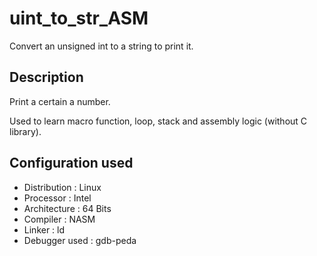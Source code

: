 # uint_to_str_ASM
Convert an unsigned int to a string to print it.

## Description
Print a certain a number. 

Used to learn macro function, loop, stack and assembly logic (without C library).

## Configuration used 
- Distribution : Linux
- Processor : Intel
- Architecture : 64 Bits
- Compiler : NASM
- Linker : ld
- Debugger used : gdb-peda

